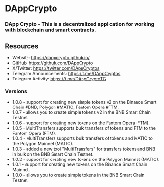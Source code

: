 # DAppCrypto
### DApp Crypto - This is a decentralized application for working with blockchain and smart contracts.

## Resources

- Website: https://dappcrypto.github.io/
- GitHub: https://github.com/DAppCrypto
- X/Twitter: https://twitter.com/DAppCryptos
- Telegram Announcements: https://t.me/DAppCryptos
- Telegram Activity: https://t.me/DAppCryptoTG

### Versions
- 1.0.8 - support for creating new simple tokens v2 on the Binance Smart Chain #BNB, Polygon #MATIC, Fantom Opera #FTM.
- 1.0.7 - allows you to create simple tokens v2 in the BNB Smart Chain Testnet.
- 1.0.6 - support for creating new tokens on the Fantom Opera (FTM).
- 1.0.5 - MultiTransfers supports bulk transfers of tokens and FTM to the Fantom Opera (FTM).
- 1.0.4 - MultiTransfers supports bulk transfers of tokens and MATIC to the Polygon Mainnet (MATIC).
- 1.0.3 - added a new tool "MultiTransfers" for transfers tokens and BNB in bulk on the BNB Smart Chain Testnet.
- 1.0.2 - support for creating new tokens on the Polygon Mainnet (MATIC).
- 1.0.1 - support for creating new tokens on the Binance Smart Chain Mainnet.
- 1.0.0 - allows you to create simple tokens in the BNB Smart Chain Testnet.